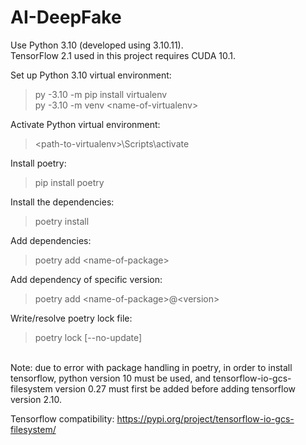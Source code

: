 # AI-DeepFake

Use Python 3.10 (developed using 3.10.11).\
TensorFlow 2.1 used in this project requires CUDA 10.1.

Set up Python 3.10 virtual environment:

> py -3.10 -m pip install virtualenv \
> py -3.10 -m venv \<name-of-virtualenv>

Activate Python virtual environment:

> \<path-to-virtualenv>\Scripts\activate

Install poetry:

> pip install poetry

Install the dependencies:

> poetry install

Add dependencies:

> poetry add \<name-of-package>

Add dependency of specific version:

> poetry add \<name-of-package>@\<version>

Write/resolve poetry lock file:

> poetry lock [--no-update]

\
Note: due to error with package handling in poetry, in order to install tensorflow, python version 10 must be used, and tensorflow-io-gcs-filesystem version 0.27 must first be added before adding tensorflow version 2.10.

Tensorflow compatibility: https://pypi.org/project/tensorflow-io-gcs-filesystem/
